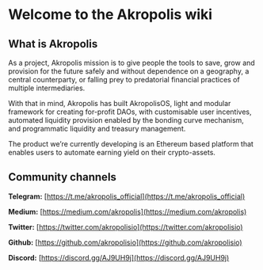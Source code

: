 # Welcome to the Akropolis wiki

## What is Akropolis

As a project, Akropolis mission is to give people the tools to save, grow and provision for the future safely and without dependence on a geography, a central counterparty, or falling prey to predatorial financial practices of multiple intermediaries.

With that in mind, Akropolis has built AkropolisOS, light and modular framework for creating for-profit DAOs, with customisable user incentives, automated liquidity provision enabled by the bonding curve mechanism, and programmatic liquidity and treasury management.

The product we’re currently developing is an Ethereum based platform that enables users to automate earning yield on their crypto-assets.

## Community channels

**Telegram:** [https://t.me/akropolis_official](https://t.me/akropolis_official)

**Medium:** [https://medium.com/akropolis](https://medium.com/akropolis)

**Twitter:** [https://twitter.com/akropolisio](https://twitter.com/akropolisio)

**Github:** [https://github.com/akropolisio](https://github.com/akropolisio)

**Discord:** [https://discord.gg/AJ9UH9j](https://discord.gg/AJ9UH9j)